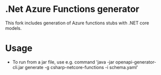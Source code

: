 # .Net Azure Functions generator


This fork includes generation of Azure functions stubs with .NET core models.

# Usage

-  To run from a jar file, use e.g. command 'java -jar openapi-generator-cli.jar generate -g csharp-netcore-functions -i schema.yaml'
